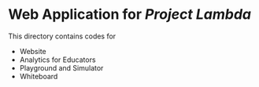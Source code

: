 # Web Application for $Project$  $Lambda$

This directory contains codes for 
- Website
- Analytics for Educators
- Playground and Simulator
- Whiteboard

